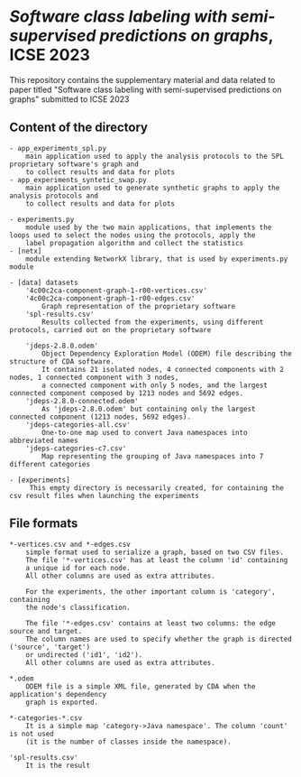 # _Software class labeling with semi-supervised predictions on graphs_, ICSE 2023
This repository contains the supplementary material and data related to paper titled "Software class labeling with semi-supervised predictions on graphs" submitted to ICSE 2023

Content of the directory
------------------------

    - app_experiments_spl.py
        main application used to apply the analysis protocols to the SPL proprietary software's graph and
        to collect results and data for plots
    - app_experiments_syntetic_swap.py
        main application used to generate synthetic graphs to apply the analysis protocols and
        to collect results and data for plots

    - experiments.py
        module used by the two main applications, that implements the loops used to select the nodes using the protocols, apply the
        label propagation algorithm and collect the statistics
    - [netx]
        module extending NetworkX library, that is used by experiments.py module

    - [data] datasets
        '4c00c2ca-component-graph-1-r00-vertices.csv'
        '4c00c2ca-component-graph-1-r00-edges.csv'
            Graph representation of the proprietary software
        'spl-results.csv'
            Results collected from the experiments, using different protocols, carried out on the proprietary software

        'jdeps-2.8.0.odem'
            Object Dependency Exploration Model (ODEM) file describing the structure of CDA software.
            It contains 21 isolated nodes, 4 connected components with 2 nodes, 1 connected component with 3 nodes,
            a connected component with only 5 nodes, and the largest connected component composed by 1213 nodes and 5692 edges.
        'jdeps-2.8.0-connected.odem'
            As 'jdeps-2.8.0.odem' but containing only the largest connected component (1213 nodes, 5692 edges).
        'jdeps-categories-all.csv'
            One-to-one map used to convert Java namespaces into abbreviated names
        'jdeps-categories-c7.csv'
            Map representing the grouping of Java namespaces into 7 different categories

    - [experiments]
         This empty directory is necessarily created, for containing the csv result files when launching the experiments

File formats
------------

    *-vertices.csv and *-edges.csv
        simple format used to serialize a graph, based on two CSV files.
        The file '*-vertices.csv' has at least the column 'id' containing
        a unique id for each node.
        All other columns are used as extra attributes.

        For the experiments, the other important column is 'category', containing
        the node's classification.

        The file '*-edges.csv' contains at least two columns: the edge source and target.
        The column names are used to specify whether the graph is directed ('source', 'target')
        or undirected ('id1', 'id2').
        All other columns are used as extra attributes.

    *.odem
        ODEM file is a simple XML file, generated by CDA when the application's dependency
        graph is exported.

    *-categories-*.csv
        It is a simple map 'category->Java namespace'. The column 'count' is not used
        (it is the number of classes inside the namespace).

    'spl-results.csv'
        It is the result
